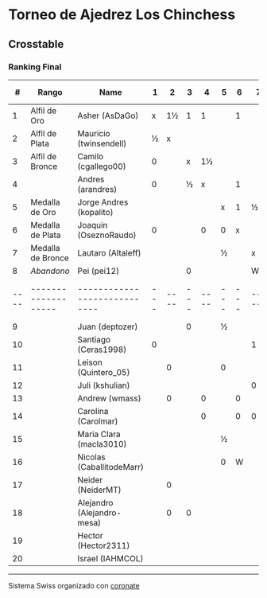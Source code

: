 # Torneo de Ajedrez Los Chinchess

## Crosstable
### Ranking Final
|  # | Rango             | Name                       | 1 |  2 | 3 |  4 | 5 | 6 |  7 |  8 | 9 | 10 | 11 | 12 | 13 | 14 | 15 | 16 | 17 | 18 | 19 | 20 | Score | Initial rating | Final rating |  +/- |
|----|-------------------|----------------------------|---|----|---|----|---|---|----|----|---|----|----|----|----|----|----|----|----|----|----|----|-------|----------------|--------------|------|
|  1 | Alfil de Oro      | Asher (AsDaGo)             | x | 1½ | 1 |  1 |   | 1 |    |    |   |  1 |    |    |    |    |    |    |    |    |    |    | 5½    |           2140 |         2141 |   +1 |
|  2 | Alfil de Plata    | Mauricio (twinsendell)     | ½ |  x |   |    |   |   |    |    |   |    |  1 |    |  1 |    |    |    |  1 |  1 |    |    | 4½    |           1687 |         1785 |  +98 |
|  3 | Alfil de Bronce   | Camilo (cgallego00)        | 0 |    | x | 1½ |   |   |    |  1 | 1 |    |    |    |    |    |    |    |    |  1 |    |    | 4½    |           1907 |         1902 |   -5 |
|  4 |                   | Andres (arandres)          | 0 |    | ½ |  x |   | 1 |    |    |   |    |    |    |  1 |  1 |    |    |    |    |    |    | 3½    |           1784 |         1808 |  +24 |
|  5 | Medalla de Oro    | Jorge Andres (kopalito)    |   |    |   |    | x | 1 |  ½ |    | ½ |    |  1 |    |    |    |  ½ |  1 |    |    |    |    | 4½    |           1845 |         1952 | +107 |
|  6 | Medalla de Plata  | Joaquin (OseznoRaudo)      | 0 |    |   |  0 | 0 | x |    |    |   |    |    |    |  1 |  1 |    |  1 |    |    |    |    | 3     |           1552 |         1572 |  +20 |
|  7 | Medalla de Bronce | Lautaro (Altaleff)         |   |    |   |    | ½ |   |  x | 1½ |   |  0 |    |  1 |    |  1 |    |    |    |    |    |    | 4     |           1522 |         1630 | +108 |
|  8 | *Abandono*        | Pei (pei12)                |   |    | 0 |    |   |   | W½ |  x | ½ |  1 |    |    |    |    |  1 |    |    |    |    |    | 3     |           2052 |         1941 | -111 |
|----|-------------------|----------------------------|---|----|---|----|---|---|----|----|---|----|----|----|----|----|----|----|----|----|----|----|-------|----------------|--------------|------|
|  9 |                   | Juan (deptozer)            |   |    | 0 |    | ½ |   |    |  ½ | x |    |    |    |    |    |    |  1 |    |    |  1 |    | 3     |           1683 |         1633 |  -50 |
| 10 |                   | Santiago (Ceras1998)       | 0 |    |   |    |   |   |  1 |  0 |   |  x |  ½ |  1 |    |    |    |    |    |    |    |    | 2½    |           1500 |         1774 | +274 |
| 11 |                   | Leison (Quintero_05)       |   |  0 |   |    | 0 |   |    |    |   |  ½ |  x |    |    |    |  1 |    |    |    |    |  1 | 2½    |           1689 |         1731 |  +42 |
| 12 |                   | Juli (kshulian)            |   |    |   |    |   |   |  0 |    |   |  W |    |  x |    |    |  1 |    |    |    |  1 |  ½ | 2½    |           1601 |         1602 |   +1 |
| 13 |                   | Andrew (wmass)             |   |  0 |   |  0 |   | 0 |    |    |   |    |    |    |  x |    |    |    |    |  1 |    |  1 | 2     |           1500 |         1335 | -165 |
| 14 |                   | Carolina (Carolmar)        |   |    |   |  0 |   | 0 |  0 |    |   |    |    |    |    |  x |    |    |  1 |  1 |    |    | 2     |           1500 |         1145 | -355 |
| 15 |                   | Maria Clara (macla3010)    |   |    |   |    | ½ |   |    |  0 |   |    |  0 |  W |    |    |  x |    |  1 |    |    |    | 1½    |           1629 |         1629 |   +0 |
| 16 |                   | Nicolas (CaballitodeMarr)  |   |    |   |    | 0 | W |    |    | W |    |    |    |    |    |    |  x |  ½ |    |  1 |    | 1½    |           1500 |         1581 |  +81 |
| 17 |                   | Neider (NeiderMT)          |   |  0 |   |    |   |   |    |    |   |    |    |    |    |  0 |  0 |  ½ |  x |    |    |  1 | 1½    |           1417 |         1440 |  +23 |
| 18 |                   | Alejandro (Alejandro-mesa) |   |  0 | 0 |    |   |   |    |    |   |    |    |    |  W |  0 |    |    |    |  x |  1 |    | 1     |           1505 |         1418 |  -87 |
| 19 |                   | Hector (Hector2311)        |   |    |   |    |   |   |    |    | 0 |    |    |  0 |    |    |    |  0 |    |  0 |  x |  1 | 1     |           1476 |         1353 | -123 |
| 20 |                   | Israel (IAHMCOL)           |   |    |   |    |   |   |    |    |   |    |  0 |  ½ |  0 |    |    |    |  0 |    |  0 |  x | ½     |           1387 |         1252 | -135 |

***

Sistema Swiss organizado con [coronate](https://coronate.netlify.app/)
